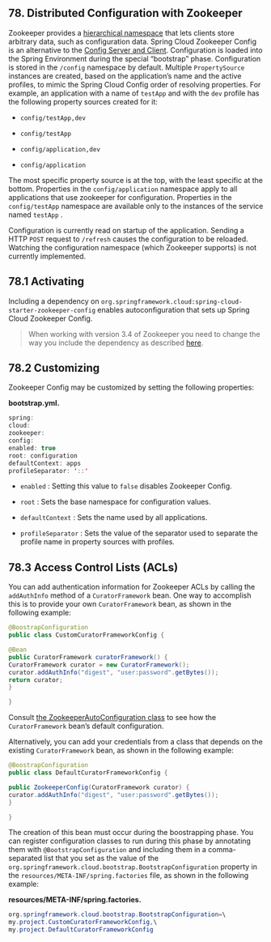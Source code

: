 ## 78. Distributed Configuration with Zookeeper

Zookeeper provides a [hierarchical namespace](https://zookeeper.apache.org/doc/current/zookeeperOver.html#sc_dataModelNameSpace) that lets clients store arbitrary data, such as configuration data. Spring Cloud Zookeeper Config is an alternative to the [Config Server and Client](https://github.com/spring-cloud/spring-cloud-config). Configuration is loaded into the Spring Environment during the special “bootstrap” phase. Configuration is stored in the  `/config`  namespace by default. Multiple  `PropertySource`  instances are created, based on the application’s name and the active profiles, to mimic the Spring Cloud Config order of resolving properties. For example, an application with a name of  `testApp`  and with the  `dev`  profile has the following property sources created for it:

-  `config/testApp,dev` 

-  `config/testApp` 

-  `config/application,dev` 

-  `config/application` 

The most specific property source is at the top, with the least specific at the bottom. Properties in the  `config/application`  namespace apply to all applications that use zookeeper for configuration. Properties in the  `config/testApp`  namespace are available only to the instances of the service named  `testApp` .

Configuration is currently read on startup of the application. Sending a HTTP  `POST`  request to  `/refresh`  causes the configuration to be reloaded. Watching the configuration namespace (which Zookeeper supports) is not currently implemented.

## 78.1 Activating

Including a dependency on  `org.springframework.cloud:spring-cloud-starter-zookeeper-config`  enables autoconfiguration that sets up Spring Cloud Zookeeper Config.

> When working with version 3.4 of Zookeeper you need to change the way you include the dependency as described [here](multi_spring-cloud-zookeeper-install.html).

## 78.2 Customizing

Zookeeper Config may be customized by setting the following properties:

**bootstrap.yml.**  

```java
spring:
cloud:
zookeeper:
config:
enabled: true
root: configuration
defaultContext: apps
profileSeparator: '::'
```

-  `enabled` : Setting this value to  `false`  disables Zookeeper Config.

-  `root` : Sets the base namespace for configuration values.

-  `defaultContext` : Sets the name used by all applications.

-  `profileSeparator` : Sets the value of the separator used to separate the profile name in property sources with profiles.

## 78.3 Access Control Lists (ACLs)

You can add authentication information for Zookeeper ACLs by calling the  `addAuthInfo`  method of a  `CuratorFramework`  bean. One way to accomplish this is to provide your own  `CuratorFramework`  bean, as shown in the following example:

```java
@BoostrapConfiguration
public class CustomCuratorFrameworkConfig {

@Bean
public CuratorFramework curatorFramework() {
CuratorFramework curator = new CuratorFramework();
curator.addAuthInfo("digest", "user:password".getBytes());
return curator;
}

}
```

Consult [the ZookeeperAutoConfiguration class](https://github.com/spring-cloud/spring-cloud-zookeeper/blob/master/spring-cloud-zookeeper-core/src/main/java/org/springframework/cloud/zookeeper/ZookeeperAutoConfiguration.java) to see how the  `CuratorFramework`  bean’s default configuration.

Alternatively, you can add your credentials from a class that depends on the existing  `CuratorFramework`  bean, as shown in the following example:

```java
@BoostrapConfiguration
public class DefaultCuratorFrameworkConfig {

public ZookeeperConfig(CuratorFramework curator) {
curator.addAuthInfo("digest", "user:password".getBytes());
}

}
```

The creation of this bean must occur during the boostrapping phase. You can register configuration classes to run during this phase by annotating them with  `@BootstrapConfiguration`  and including them in a comma-separated list that you set as the value of the  `org.springframework.cloud.bootstrap.BootstrapConfiguration`  property in the  `resources/META-INF/spring.factories`  file, as shown in the following example:

**resources/META-INF/spring.factories.**  

```java
org.springframework.cloud.bootstrap.BootstrapConfiguration=\
my.project.CustomCuratorFrameworkConfig,\
my.project.DefaultCuratorFrameworkConfig
```

